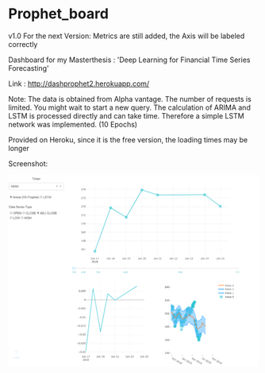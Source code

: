 # Prophet_board
v1.0
For the next Version: Metrics are still added, the Axis will be labeled correctly

Dashboard for my Masterthesis : 'Deep Learning for Financial Time Series Forecasting'

Link : http://dashprophet2.herokuapp.com/

Note: The data is obtained from Alpha vantage. The number of requests is limited. You might wait to start a new query.
The calculation of ARIMA and LSTM is processed directly and can take time. Therefore a simple LSTM network was implemented. (10 Epochs)

Provided on Heroku, since it is the free version, the loading times may be longer

Screenshot: 

![alt text](https://github.com/manher1992/prophet_board/blob/master/Unbenannt.PNG)



